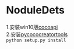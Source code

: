 # NoduleDets

1.安装win10版[cocoapi](https://github.com/philferriere/cocoapi)<br>
2.安装[pycococreatortools](https://github.com/waspinator/pycococreator)<br>
`python setup.py install`
